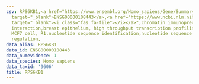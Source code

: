 ```yaml
---
csv: RPS6KB1,<a href="https://www.ensembl.org/Homo_sapiens/Gene/Summary?db=core;g=ENSG00000108443"
  target="_blank">ENSG00000108443</a>,<a href="https://www.ncbi.nlm.nih.gov/pubmed/22863008"
  target="_blank"><i class="fas fa-file"></i></a>",chromatin immunoprecipitation assay,direct
  interaction,breast epithelium, high throughput transcription profiling by microarray,
  MCF7 cell, R1,nucleotide sequence identification,nucleotide sequence identification,transcriptional
  regulation,
data_alias: RPS6KB1
data_id: ENSG00000108443
data_numevidence: 1
data_species: Homo sapiens
data_taxid: '9606'
title: RPS6KB1
---
```


